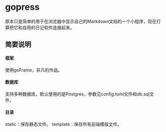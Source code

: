 # gopress
原本只是简单的用于在浏览器中显示自己的Markdown文档的一个小程序，现在打算把它和自用的日记软件连接起来。
## 简要说明
#### 框架
使用goFrame，非凡的作品。
#### 数据库
支持多种数据库，默认使用的是Postgres，参数见config.toml文件和db.sql文件。
#### 目录
static：保存静态文件。
template：保存所有前端模版文件。